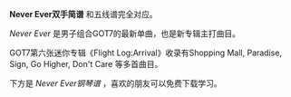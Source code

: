 

**Never Ever双手简谱** 和五线谱完全对应。

_Never Ever_ 是男子组合GOT7的最新单曲，也是新专辑主打曲目。

GOT7第六张迷你专辑《Flight Log:Arrival》收录有Shopping Mall, Paradise, Sign, Go Higher,
Don't Care 等多首曲目。

下方是 _Never Ever钢琴谱_ ，喜欢的朋友可以免费下载学习。


